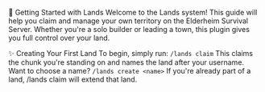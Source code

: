 🏡 Getting Started with Lands
Welcome to the Lands system! This guide will help you claim and manage your own territory on the Elderheim Survival Server. Whether you're a solo builder or leading a town, this plugin gives you full control over your land.

✨ Creating Your First Land
To begin, simply run:
`/lands claim`
This claims the chunk you're standing on and names the land after your username.
Want to choose a name?
`/lands create <name>`
If you're already part of a land, /lands claim will extend that land.
